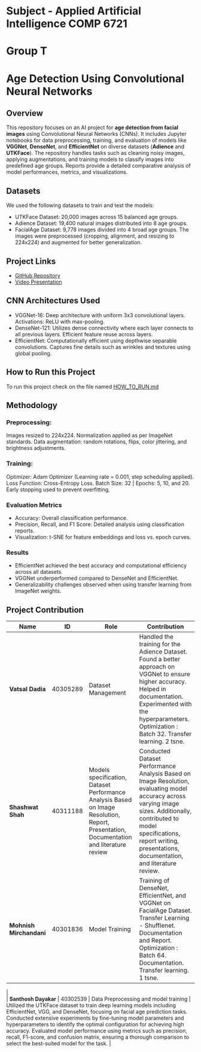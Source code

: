 # Subject - Applied Artificial Intelligence COMP 6721
# Group T
# Age Detection Using Convolutional Neural Networks  

## Overview

This repository focuses on an AI project for **age detection from facial images** using Convolutional Neural Networks (CNNs). It includes Jupyter notebooks for data preprocessing, training, and evaluation of models like **VGGNet**, **DenseNet**, and **EfficientNet** on diverse datasets (**Adience** and **UTKFace**). The repository handles tasks such as cleaning noisy images, applying augmentations, and training models to classify images into predefined age groups. Reports provide a detailed comparative analysis of model performances, metrics, and visualizations.

## Datasets

We used the following datasets to train and test the models:

- UTKFace Dataset: 20,000 images across 15 balanced age groups.
- Adience Dataset: 19,400 natural images distributed into 8 age groups.
- FacialAge Dataset: 9,778 images divided into 4 broad age groups.
The images were preprocessed (cropping, alignment, and resizing to 224x224) and augmented for better generalization.

## Project Links

- [GitHub Repository](https://github.com/vatsaldadia/comp6721_project)
- [Video Presentation](https://drive.google.com/file/d/1wYOFcui9W8cbsqQ7X2nkmptP9I8plJlX/view?usp=drive_link)


## CNN Architectures Used
- VGGNet-16:
Deep architecture with uniform 3x3 convolutional layers.
Activations: ReLU with max-pooling.
- DenseNet-121:
Utilizes dense connectivity where each layer connects to all previous layers.
Efficient feature reuse across layers.
- EfficientNet:
Computationally efficient using depthwise separable convolutions.
Captures fine details such as wrinkles and textures using global pooling.

## How to Run this Project

To run this project check on the file named [HOW_TO_RUN.md](HOW_TO_RUN.md)

## Methodology
### Preprocessing:
Images resized to 224x224.
Normalization applied as per ImageNet standards.
Data augmentation: random rotations, flips, color jittering, and brightness adjustments.
### Training:
Optimizer: Adam Optimizer (Learning rate = 0.001, step scheduling applied).
Loss Function: Cross-Entropy Loss.
Batch Size: 32 | Epochs: 5, 10, and 20.
Early stopping used to prevent overfitting.

### Evaluation Metrics
- Accuracy: Overall classification performance.
- Precision, Recall, and F1 Score: Detailed analysis using classification reports.
- Visualization: t-SNE for feature embeddings and loss vs. epoch curves.

### Results
- EfficientNet achieved the best accuracy and computational efficiency across all datasets.
- VGGNet underperformed compared to DenseNet and EfficientNet.
- Generalizability challenges observed when using transfer learning from ImageNet weights.

## Project Contribution

| **Name**                | **ID**      | **Role**                        | **Contribution**                                  |
|-------------------------|-------------|---------------------------------|-------------------------------------------------|
| **Vatsal Dadia**        | 40305289    | Dataset Management              | Handled the training for the Adience Dataset. Found a better approach on VGGNet to ensure higher accuracy. Helped in documentation. Experimented with the hyperparameters.  ⁠Optimization : Batch 32. Transfer learning. 2 tsne. |  
| **Shashwat Shah**       | 40311188    | Models specification, Dataset Performance Analysis Based on Image Resolution, Report,  Presentation, Documentation and literature review | Conducted Dataset Performance Analysis Based on Image Resolution, evaluating model accuracy across varying image sizes. Additionally, contributed to model specifications, report writing, presentations, documentation, and literature review. |  
| **Mohnish Mirchandani** | 40301836    | Model Training                  | ⁠Training of DenseNet, EfficientNet, and VGGNet on FacialAge Dataset. ⁠Transfer Learning - Shufflenet. ⁠Documentation and Report. ⁠Optimization : Batch 64. Documentation. Transfer learning. 1 tsne. |
|  
| **Santhosh Dayakar**    | 40302539    | Data Preprocessing   and model training           |  Utilized the UTKFace dataset to train deep learning models including EfficientNet, VGG, and DenseNet, focusing on facial age prediction tasks. Conducted extensive experiments by fine-tuning model parameters and hyperparameters to identify the optimal configuration for achieving high accuracy. Evaluated model performance using metrics such as precision, recall, F1-score, and confusion matrix, ensuring a thorough comparison to select the best-suited model for the task. |
